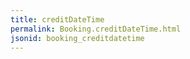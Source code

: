 ```yaml
---
title: creditDateTime
permalink: Booking.creditDateTime.html
jsonid: booking_creditdatetime
---
```

